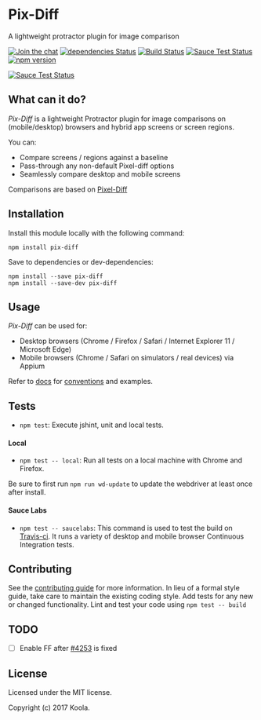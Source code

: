 Pix-Diff
==========

A lightweight protractor plugin for image comparison

[![Join the chat](https://badges.gitter.im/pix-diff/lobby.svg)](https://gitter.im/pix-diff/lobby)
[![dependencies Status](https://david-dm.org/koola/pix-diff.svg)](https://david-dm.org/koola/pix-diff)
[![Build Status](https://travis-ci.org/koola/pix-diff.svg)](https://travis-ci.org/koola/pix-diff)
[![Sauce Test Status](https://saucelabs.com/buildstatus/pixdiff)](https://saucelabs.com/u/pixdiff)
[![npm version](https://badge.fury.io/js/pix-diff.svg)](https://www.npmjs.com/package/pix-diff)

[![Sauce Test Status](https://saucelabs.com/browser-matrix/pixdiff.svg)](https://saucelabs.com/u/pixdiff)

## What can it do?

*Pix-Diff* is a lightweight Protractor plugin for image comparisons on (mobile/desktop) browsers and hybrid app screens or screen regions.

You can:

- Compare screens / regions against a baseline
- Pass-through any non-default Pixel-diff options
- Seamlessly compare desktop and mobile screens

Comparisons are based on [Pixel-Diff](https://github.com/koola/pixel-diff)

## Installation

Install this module locally with the following command:
```shell
npm install pix-diff
```

Save to dependencies or dev-dependencies:
```shell
npm install --save pix-diff
npm install --save-dev pix-diff
```

## Usage
*Pix-Diff* can be used for:

- Desktop browsers (Chrome / Firefox / Safari / Internet Explorer 11 / Microsoft Edge)
- Mobile browsers (Chrome / Safari on simulators / real devices) via Appium

Refer to [docs](./docs/) for [conventions](./docs/conventions.md) and examples.

## Tests

- `npm test`: Execute jshint, unit and local tests.

#### Local
- `npm test -- local`: Run all tests on a local machine with
Chrome and Firefox.

Be sure to first run `npm run wd-update` to update the webdriver at least once
after install.

#### Sauce Labs
- `npm test -- saucelabs`: This command is used to test the build on [Travis-ci](https://travis-ci.org/koola/pix-diff/). It runs a variety of desktop
 and mobile browser Continuous Integration tests.

## Contributing

See the [contributing guide](./docs/contributing.md) for more information.
In lieu of a formal style guide, take care to maintain the existing coding style.
Add tests for any new or changed functionality. Lint and test your code using
`npm test -- build`

## TODO

- [ ] Enable FF after [#4253](https://github.com/angular/protractor/issues/4253) is fixed

## License

Licensed under the MIT license.

Copyright (c) 2017 Koola.
